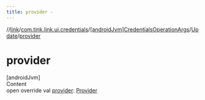 ```yaml
---
title: provider -
---
```

//[link](../../../index.md)/[com.tink.link.ui.credentials](../../index.md)/[[androidJvm]CredentialsOperationArgs](../index.md)/[Update](index.md)/[provider](provider.md)



# provider  
[androidJvm]  
Content  
open override val [provider](provider.md): [Provider](../../../com.tink.model.provider/[android-jvm]-provider/index.md)  



